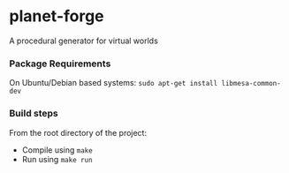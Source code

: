 # planet-forge
A procedural generator for virtual worlds 

### Package Requirements
On Ubuntu/Debian based systems:
`sudo apt-get install libmesa-common-dev`

### Build steps
From the root directory of the project:
- Compile using `make`
- Run using `make run`
